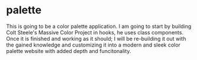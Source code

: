 # palette
This is going to be a color palette application. I am going to start by building Colt Steele's Massive Color Project in hooks, he uses class components. Once it is finished and working as it should; I will be re-building it out with the gained knowledge and customizing it into a modern and sleek color palette website with added depth and funcitonality.
